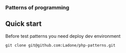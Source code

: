 ### Patterns of programming
## Quick start

Before test patterns you need deploy dev environment
```
git clone git@github.com:Ladone/php-patterns.git
```